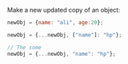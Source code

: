 Make a new updated copy of an object:

```js
newObj = {name: "ali", age:20};

newObj = {...newObj, ["name"]: "hp"};

// The some
newObj = {...newObj, "name": "hp"};
```

